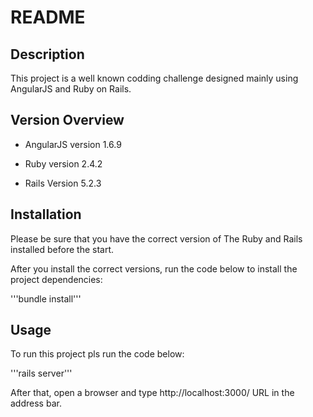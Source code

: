 # README

## Description

This project is a well known codding challenge designed mainly using AngularJS and Ruby on Rails.

## Version Overview

* AngularJS version
1.6.9

* Ruby version
2.4.2

* Rails Version
5.2.3

## Installation

Please be sure that you have the correct version of The Ruby and Rails installed before the start.

After you install the correct versions, run the code below to install the project dependencies:

'''bundle install'''

## Usage

To run this project pls run the code below:

'''rails server'''

After that, open a browser and type http://localhost:3000/ URL in the address bar.

